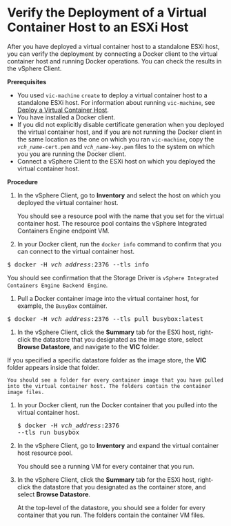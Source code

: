 # Verify the Deployment of a Virtual Container Host to an ESXi Host #

After you have deployed a virtual container host to a standalone ESXi host, you can verify the deployment by connecting a Docker client to the virtual container host and running Docker operations. You can check the results in the vSphere Client.

**Prerequisites**

- You used `vic-machine` `create` to deploy a virtual container host to a standalone ESXi host. For information about running `vic-machine`, see [Deploy a Virtual Container Host](install_vic_cli.md).
- You have installed a Docker client.
- If you did not explicitly disable certificate generation when you deployed the virtual container host, and if you are not running the Docker client in the same location as the one on which you ran `vic-machine`, copy the <code><i>vch_name</i>-cert.pem</code> and <code><i>vch_name</i>-key.pem</code> files to the system on which you you are running the Docker client. 
- Connect a vSphere Client to the ESXi host on which you deployed the virtual container host.

**Procedure**    

1. In the vSphere Client, go to **Inventory** and select the host on which you deployed the virtual container host.
 
    You should see a resource pool with the name that you set for the virtual container host. The resource pool contains the vSphere Integrated Containers Engine endpoint VM.   

1.  In your Docker client, run the `docker info` command to confirm that you can connect to the virtual container host. 
 
 <pre>$ docker -H <i>vch_address</i>:2376 --tls info</pre>

 You should see confirmation that the Storage Driver is `vSphere Integrated Containers Engine Backend Engine`.
1.  Pull a Docker container image into the virtual container host, for example, the `BusyBox` container.

  <pre>$ docker -H <i>vch_address</i>:2376 --tls pull busybox:latest</pre>

1. In the vSphere Client, click the **Summary** tab for the ESXi host, right-click the datastore that you designated as the image store, select **Browse Datastore**, and navigate to the **VIC** folder. 

  If you specified a specific datastore folder as the image store, the **VIC** folder appears inside that folder.
 
    You should see a folder for every container image that you have pulled into the virtual container host. The folders contain the container image files.

1. In your Docker client, run the Docker container that you pulled into the virtual container host.<pre>$ docker -H <i>vch_address</i>:2376 --tls run busybox</pre> 

1. In the vSphere Client, go to **Inventory** and expand the virtual container host resource pool.
 
    You should see a running VM for every container that you run.

1. In the vSphere Client, click the **Summary** tab for the ESXi host, right-click the datastore that you designated as the container store, and select **Browse Datastore**.  
 
    At the top-level of the datastore, you should see a folder for every container that you run. The folders contain the container VM files.